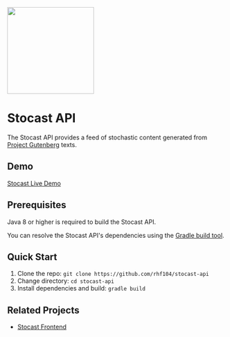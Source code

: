 <img src="https://i.imgur.com/zwNxr3T.png" width="200" height="200"/>

# Stocast API

The Stocast API provides a feed of stochastic content generated from [Project Gutenberg][gutenberg] texts.

## Demo

[Stocast Live Demo][demo]

## Prerequisites

Java 8 or higher is required to build the Stocast API.

You can resolve the Stocast API's dependencies using the [Gradle build tool][gradle].

## Quick Start

1. Clone the repo: `git clone https://github.com/rhf104/stocast-api`
2. Change directory: `cd stocast-api`
3. Install dependencies and build: `gradle build`

## Related Projects
- [Stocast Frontend][frontend]

[gutenberg]: https://www.gutenberg.org
[demo]: https://sto-cast.appspot.com
[gradle]: https://gradle.org
[frontend]: https://github.com/rhf104/stocast